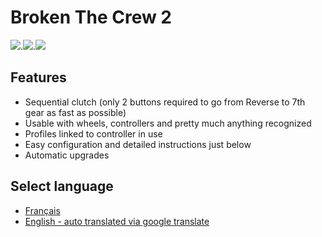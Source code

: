 # Broken The Crew 2

[![](https://tokei.rs/b1/github/BrokenGameNoob/BrokenTC2?category=code)](https://github.com/XAMPPRocky/tokei).[![](https://tokei.rs/b1/github/BrokenGameNoob/BrokenTC2?category=lines)](https://github.com/XAMPPRocky/tokei).[![](https://tokei.rs/b1/github/BrokenGameNoob/BrokenTC2?category=files)](https://github.com/XAMPPRocky/tokei)

## Features
- Sequential clutch (only 2 buttons required to go from Reverse to 7th gear as fast as possible)
- Usable with wheels, controllers and pretty much anything recognized
- Profiles linked to controller in use
- Easy configuration and detailed instructions just below
- Automatic upgrades

## Select language
- [Français](https://github.com/BrokenGameNoob/BrokenTC2/blob/master/Docs/README_fr.md)
- [English - auto translated via google translate](https://github-com.translate.goog/BrokenGameNoob/BrokenTC2/blob/master/Docs/README_fr.md?_x_tr_sl=fr&_x_tr_tl=en&_x_tr_hl=fr&_x_tr_pto=wapp#FAQ-supported-controller)
